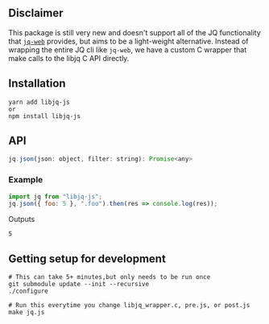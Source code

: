 ## Disclaimer

This package is still very new and doesn't support all of the JQ functionality that [`jq-web`](https://github.com/fiatjaf/jq-web) provides, but aims to be a light-weight alternative. Instead of wrapping the entire JQ cli like `jq-web`, we have a custom C wrapper that make calls to the libjq C API directly.

## Installation

```
yarn add libjq-js
or
npm install libjq-js
```

## API

```javascript
jq.json(json: object, filter: string): Promise<any>
```

### Example

```javascript
import jq from "libjq-js";
jq.json({ foo: 5 }, ".foo").then(res => console.log(res));
```

Outputs

```
5
```

## Getting setup for development

```
# This can take 5+ minutes,but only needs to be run once
git submodule update --init --recursive
./configure

# Run this everytime you change libjq_wrapper.c, pre.js, or post.js
make jq.js
```
